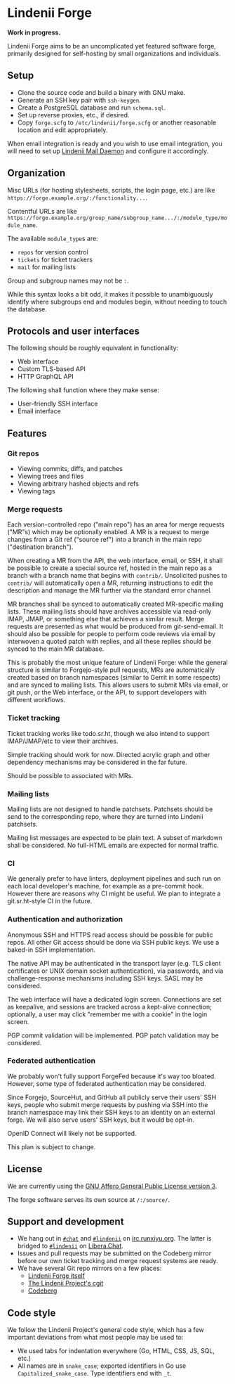 # Lindenii Forge

**Work in progress.**

Lindenii Forge aims to be an uncomplicated yet featured software forge,
primarily designed for self-hosting by small organizations and individuals.

## Setup

* Clone the source code and build a binary with GNU make.
* Generate an SSH key pair with `ssh-keygen`.
* Create a PostgreSQL database and run `schema.sql`.
* Set up reverse proxies, etc., if desired.
* Copy `forge.scfg` to `/etc/lindenii/forge.scfg` or another reasonable
  location and edit appropriately.

When email integration is ready and you wish to use email integration, you will
need to set up
[Lindenii Mail Daemon](https://forge.lindenii.runxiyu.org/lindenii/:/repos/maild/)
and configure it accordingly.

## Organization

Misc URLs (for hosting stylesheets, scripts, the login page, etc.) are like
`https://forge.example.org/:/functionality...`.

Contentful URLs are like
`https://forge.example.org/group_name/subgroup_name.../:/module_type/module_name`.

The available `module_type`s are:

* `repos` for version control
* `tickets` for ticket trackers
* `mail` for mailing lists

Group and subgroup names may not be `:`.

While this syntax looks a bit odd, it makes it possible to unambiguously
identify where subgroups end and modules begin, without needing to touch the
database.

## Protocols and user interfaces

The following should be roughly equivalent in functionality:

* Web interface
* Custom TLS-based API
* HTTP GraphQL API

The following shall function where they make sense:

* User-friendly SSH interface
* Email interface

## Features

### Git repos

* Viewing commits, diffs, and patches
* Viewing trees and files
* Viewing arbitrary hashed objects and refs
* Viewing tags

### Merge requests

Each version-controlled repo ("main repo") has an area for merge requests
("MR"s) which may be optionally enabled. A MR is a request to merge 
changes from a Git ref ("source ref") into a branch in the main repo
("destination branch").

When creating a MR from the API, the web interface, email, or SSH, it shall be
possible to create a special source ref, hosted in the main repo as a branch
with a branch name that begins with `contrib/`. Unsolicited pushes to
`contrib/` will automatically open a MR, returning instructions to edit
the description and manage the MR further via the standard error channel.

MR branches shall be synced to automatically created MR-specific mailing lists.
These mailing lists should have archives accessible via read-only IMAP, JMAP,
or something else that achieves a similar result. Merge requests are presented
as what would be produced from git-send-email. It should also be possible for
people to perform code reviews via email by interwoven a quoted patch with
replies, and all these replies should be synced to the main MR database.

This is probably the most unique feature of Lindenii Forge: while the general
structure is similar to Forgejo-style pull requests, MRs are automatically
created based on branch namespaces (similar to Gerrit in some respects) and are
synced to mailing lists. This allows users to submit MRs via email, or git
push, or the Web interface, or the API, to support developers with different
workflows.

### Ticket tracking

Ticket tracking works like todo.sr.ht, though we also intend to support
IMAP/JMAP/etc to view their archives.

Simple tracking should work for now. Directed acrylic graph and other
dependency mechanisms may be considered in the far future.

Should be possible to associated with MRs.

### Mailing lists

Mailing lists are not designed to handle patchsets. Patchsets should be send to
the corresponding repo, where they are turned into Lindenii patchsets.

Mailing list messages are expected to be plain text. A subset of markdown shall
be considered. No full-HTML emails are expected for normal traffic.

### CI

We generally prefer to have linters, deployment pipelines and such run on each
local developer's machine, for example as a pre-commit hook. However there are
reasons why CI might be useful. We plan to integrate a git.sr.ht-style CI in
the future.

### Authentication and authorization

Anonymous SSH and HTTPS read access should be possible for public repos. All
other Git access should be done via SSH public keys. We use a baked-in SSH
implementation.

The native API may be authenticated in the transport layer (e.g. TLS client
certificates or UNIX domain socket authentication), via passwords, and via
challenge-response mechanisms including SSH keys. SASL may be considered.

The web interface will have a dedicated login screen. Connections are set as
keepalive, and sessions are tracked across a kept-alive connection; optionally,
a user may click "remember me with a cookie" in the login screen.

PGP commit validation will be implemented. PGP patch validation may be
considered.

### Federated authentication

We probably won't fully support ForgeFed because it's way too bloated. However,
some type of federated authentication may be considered.

Since Forgejo, SourceHut, and GitHub all publicly serve their users' SSH keys,
people who submit merge requests by pushing via SSH into the branch namespace
may link their SSH keys to an identity on an external forge. We will also serve
users' SSH keys, but it would be opt-in.

OpenID Connect will likely not be supported.

This plan is subject to change.

## License

We are currently using the
[GNU Affero General Public License version 3](https://www.gnu.org/licenses/agpl-3.0.html).

The forge software serves its own source at `/:/source/`.

## Support and development

* We hang out in [`#chat`](https://webirc.runxiyu.org/kiwiirc/#chat)
  and [`#lindenii`](https://webirc.runxiyu.org/kiwiirc/#lindenii)
  on [irc.runxiyu.org](https://irc.runxiyu.org).
  The latter is bridged to [`#lindenii`](https://web.libera.chat/#lindenii)
  on [Libera.Chat](https://libera.chat).
* Issues and pull requests may be submitted on the Codeberg mirror before our
  own ticket tracking and merge request systems are ready.
* We have several Git repo mirrors on a few places:
  * [Lindenii Forge itself](https://forge.lindenii.runxiyu.org/lindenii/:/repos/forge/)
  * [The Lindenii Project's cgit](https://git.lindenii.runxiyu.org/forge.git/)
  * [Codeberg](https://codeberg.org/lindenii/forge/)

## Code style

We follow the Lindenii Project's general code style, which has a few important
deviations from what most people may be used to:

* We used tabs for indentation everywhere (Go, HTML, CSS, JS, SQL, etc.)
* All names are in `snake_case`; exported identifiers in Go use
  `Capitalized_snake_case`. Type identifiers end with `_t`.
